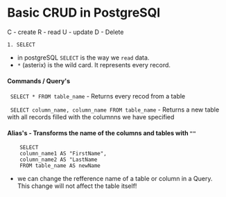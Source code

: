# Basic CRUD in PostgreSQl

C - create
R - read
U - update
D - Delete

```1. SELECT``` 

- in postgreSQL ```SELECT``` is the way we ```read``` data.
- ```*``` (asterix) is the wild card. It represents every record.

#### Commands / Query's
``` SELECT * FROM table_name``` - Returns every recod from a table 

``` SELECT column_name, column_name FROM table_name``` - Returns a new table with all records filled with the columnns we have specified


#### Alias's - Transforms the name of the columns and tables with ```""```

  ```
      SELECT
      column_name1 AS "FirstName", 
      column_name2 AS "LastName
      FROM table_name AS newName
  ```
- we can change the refference name of a table or column in a Query. This change will not affect the table itself!
